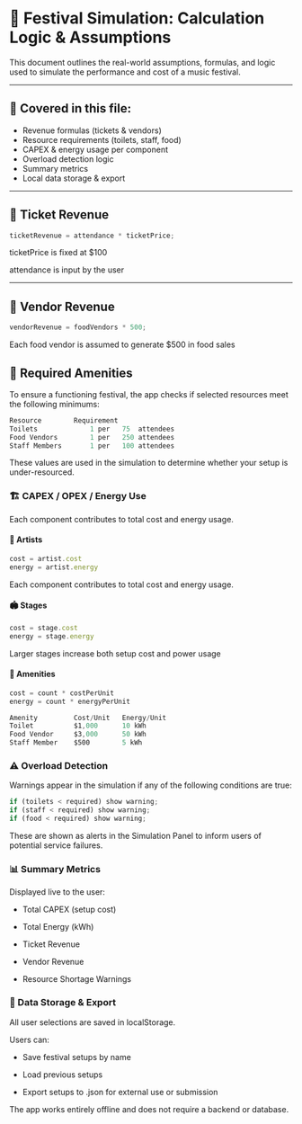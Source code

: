 # 🧠 Festival Simulation: Calculation Logic & Assumptions

This document outlines the real-world assumptions, formulas, and logic used to simulate the performance and cost of a music festival.

---

## 📌 Covered in this file:

- Revenue formulas (tickets & vendors)
- Resource requirements (toilets, staff, food)
- CAPEX & energy usage per component
- Overload detection logic
- Summary metrics
- Local data storage & export

---

## 🎫 Ticket Revenue

```ts
ticketRevenue = attendance * ticketPrice;
```
ticketPrice is fixed at $100

attendance is input by the user

---

## 🍔 Vendor Revenue

```ts
vendorRevenue = foodVendors * 500;
```
Each food vendor is assumed to generate $500 in food sales

## 🚽 Required Amenities
To ensure a functioning festival, the app checks if selected resources meet the following minimums:
```ts
Resource	    Requirement
Toilets     	    1 per   75  attendees
Food Vendors	    1 per   250 attendees
Staff Members	    1 per   100 attendees
```
These values are used in the simulation to determine whether your setup is under-resourced.

### 🏗️ CAPEX / OPEX / Energy Use
Each component contributes to total cost and energy usage.

#### 🎤 Artists
```ts
cost = artist.cost
energy = artist.energy
```
Each component contributes to total cost and energy usage.

#### 🏟️ Stages
```ts
cost = stage.cost
energy = stage.energy
```
Larger stages increase both setup cost and power usage

#### 🚻 Amenities
```ts
cost = count * costPerUnit
energy = count * energyPerUnit
```
```ts
Amenity	        Cost/Unit	Energy/Unit
Toilet	        $1,000	    10 kWh
Food Vendor	    $3,000	    50 kWh
Staff Member	$500	    5 kWh
```

### ⚠️ Overload Detection
Warnings appear in the simulation if any of the following conditions are true:
```ts
if (toilets < required) show warning;
if (staff < required) show warning;
if (food < required) show warning;
```
These are shown as alerts in the Simulation Panel to inform users of potential service failures.

### 📊 Summary Metrics
Displayed live to the user:

- Total CAPEX (setup cost)

- Total Energy (kWh)

- Ticket Revenue

- Vendor Revenue

- Resource Shortage Warnings

### 💾 Data Storage & Export
All user selections are saved in localStorage.

Users can:

- Save festival setups by name

-  Load previous setups

- Export setups to .json for external use or submission

The app works entirely offline and does not require a backend or database.